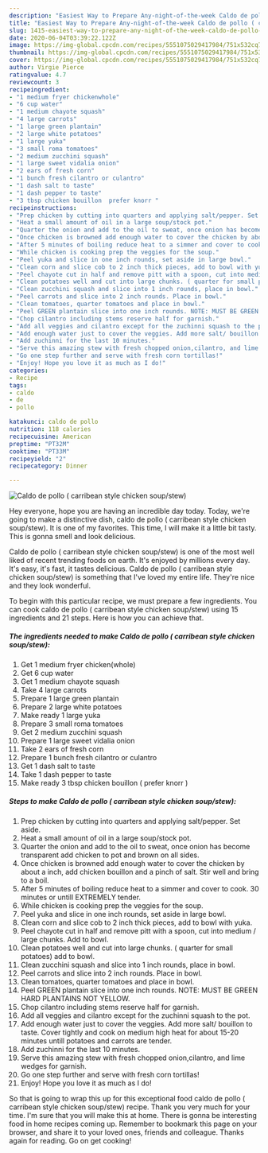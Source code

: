 ```yaml
---
description: "Easiest Way to Prepare Any-night-of-the-week Caldo de pollo ( carribean style chicken soup/stew)"
title: "Easiest Way to Prepare Any-night-of-the-week Caldo de pollo ( carribean style chicken soup/stew)"
slug: 1415-easiest-way-to-prepare-any-night-of-the-week-caldo-de-pollo-carribean-style-chicken-soup-stew
date: 2020-06-04T03:39:22.122Z
image: https://img-global.cpcdn.com/recipes/5551075029417984/751x532cq70/caldo-de-pollo-carribean-style-chicken-soupstew-recipe-main-photo.jpg
thumbnail: https://img-global.cpcdn.com/recipes/5551075029417984/751x532cq70/caldo-de-pollo-carribean-style-chicken-soupstew-recipe-main-photo.jpg
cover: https://img-global.cpcdn.com/recipes/5551075029417984/751x532cq70/caldo-de-pollo-carribean-style-chicken-soupstew-recipe-main-photo.jpg
author: Virgie Pierce
ratingvalue: 4.7
reviewcount: 3
recipeingredient:
- "1 medium fryer chickenwhole"
- "6 cup water"
- "1 medium chayote squash"
- "4 large carrots"
- "1 large green plantain"
- "2 large white potatoes"
- "1 large yuka"
- "3 small roma tomatoes"
- "2 medium zucchini squash"
- "1 large sweet vidalia onion"
- "2 ears of fresh corn"
- "1 bunch fresh cilantro or culantro"
- "1 dash salt to taste"
- "1 dash pepper to taste"
- "3 tbsp chicken bouillon  prefer knorr "
recipeinstructions:
- "Prep chicken by cutting into quarters and applying salt/pepper. Set aside."
- "Heat a small amount of oil in a large soup/stock pot."
- "Quarter the onion and add to the oil to sweat, once onion has become transparent add chicken to pot and brown on all sides."
- "Once chicken is browned add enough water to cover the chicken by about a inch, add chicken bouillon and a pinch of salt. Stir well and bring to a boil."
- "After 5 minutes of boiling reduce heat to a simmer and cover to cook. 30 minutes or untill EXTREMELY tender."
- "While chicken is cooking prep the veggies for the soup."
- "Peel yuka and slice in one inch rounds, set aside in large bowl."
- "Clean corn and slice cob to 2 inch thick pieces, add to bowl with yuka."
- "Peel chayote cut in half and remove pitt with a spoon, cut into medium / large chunks. Add to bowl."
- "Clean potatoes well and cut into large chunks. ( quarter for small potatoes) add to bowl."
- "Clean zucchini squash and slice into 1 inch rounds, place in bowl."
- "Peel carrots and slice into 2 inch rounds. Place in bowl."
- "Clean tomatoes, quarter tomatoes and place in bowl."
- "Peel GREEN plantain slice into one inch rounds. NOTE: MUST BE GREEN HARD PLANTAINS NOT YELLOW."
- "Chop cilantro including stems reserve half for garnish."
- "Add all veggies and cilantro except for the zuchinni squash to the pot."
- "Add enough water just to cover the veggies. Add more salt/ bouillon to taste. Cover tightly and cook on medium high heat for about 15-20 minutes untill potatoes and carrots are tender."
- "Add zuchinni for the last 10 minutes."
- "Serve this amazing stew with fresh chopped onion,cilantro, and lime wedges for garnish."
- "Go one step further and serve with fresh corn tortillas!"
- "Enjoy! Hope you love it as much as I do!"
categories:
- Recipe
tags:
- caldo
- de
- pollo

katakunci: caldo de pollo 
nutrition: 118 calories
recipecuisine: American
preptime: "PT32M"
cooktime: "PT33M"
recipeyield: "2"
recipecategory: Dinner

---
```



![Caldo de pollo ( carribean style chicken soup/stew)](https://img-global.cpcdn.com/recipes/5551075029417984/751x532cq70/caldo-de-pollo-carribean-style-chicken-soupstew-recipe-main-photo.jpg)

Hey everyone, hope you are having an incredible day today. Today, we're going to make a distinctive dish, caldo de pollo ( carribean style chicken soup/stew). It is one of my favorites. This time, I will make it a little bit tasty. This is gonna smell and look delicious.



Caldo de pollo ( carribean style chicken soup/stew) is one of the most well liked of recent trending foods on earth. It's enjoyed by millions every day. It's easy, it's fast, it tastes delicious. Caldo de pollo ( carribean style chicken soup/stew) is something that I've loved my entire life. They're nice and they look wonderful.


To begin with this particular recipe, we must prepare a few ingredients. You can cook caldo de pollo ( carribean style chicken soup/stew) using 15 ingredients and 21 steps. Here is how you can achieve that.

<!--inarticleads1-->

##### The ingredients needed to make Caldo de pollo ( carribean style chicken soup/stew):

1. Get 1 medium fryer chicken(whole)
1. Get 6 cup water
1. Get 1 medium chayote squash
1. Take 4 large carrots
1. Prepare 1 large green plantain
1. Prepare 2 large white potatoes
1. Make ready 1 large yuka
1. Prepare 3 small roma tomatoes
1. Get 2 medium zucchini squash
1. Prepare 1 large sweet vidalia onion
1. Take 2 ears of fresh corn
1. Prepare 1 bunch fresh cilantro or culantro
1. Get 1 dash salt to taste
1. Take 1 dash pepper to taste
1. Make ready 3 tbsp chicken bouillon ( prefer knorr )




<!--inarticleads2-->

##### Steps to make Caldo de pollo ( carribean style chicken soup/stew):

1. Prep chicken by cutting into quarters and applying salt/pepper. Set aside.
1. Heat a small amount of oil in a large soup/stock pot.
1. Quarter the onion and add to the oil to sweat, once onion has become transparent add chicken to pot and brown on all sides.
1. Once chicken is browned add enough water to cover the chicken by about a inch, add chicken bouillon and a pinch of salt. Stir well and bring to a boil.
1. After 5 minutes of boiling reduce heat to a simmer and cover to cook. 30 minutes or untill EXTREMELY tender.
1. While chicken is cooking prep the veggies for the soup.
1. Peel yuka and slice in one inch rounds, set aside in large bowl.
1. Clean corn and slice cob to 2 inch thick pieces, add to bowl with yuka.
1. Peel chayote cut in half and remove pitt with a spoon, cut into medium / large chunks. Add to bowl.
1. Clean potatoes well and cut into large chunks. ( quarter for small potatoes) add to bowl.
1. Clean zucchini squash and slice into 1 inch rounds, place in bowl.
1. Peel carrots and slice into 2 inch rounds. Place in bowl.
1. Clean tomatoes, quarter tomatoes and place in bowl.
1. Peel GREEN plantain slice into one inch rounds. NOTE: MUST BE GREEN HARD PLANTAINS NOT YELLOW.
1. Chop cilantro including stems reserve half for garnish.
1. Add all veggies and cilantro except for the zuchinni squash to the pot.
1. Add enough water just to cover the veggies. Add more salt/ bouillon to taste. Cover tightly and cook on medium high heat for about 15-20 minutes untill potatoes and carrots are tender.
1. Add zuchinni for the last 10 minutes.
1. Serve this amazing stew with fresh chopped onion,cilantro, and lime wedges for garnish.
1. Go one step further and serve with fresh corn tortillas!
1. Enjoy! Hope you love it as much as I do!




So that is going to wrap this up for this exceptional food caldo de pollo ( carribean style chicken soup/stew) recipe. Thank you very much for your time. I'm sure that you will make this at home. There is gonna be interesting food in home recipes coming up. Remember to bookmark this page on your browser, and share it to your loved ones, friends and colleague. Thanks again for reading. Go on get cooking!
